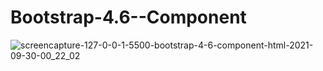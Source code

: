 # Bootstrap-4.6--Component

![screencapture-127-0-0-1-5500-bootstrap-4-6-component-html-2021-09-30-00_22_02](https://user-images.githubusercontent.com/90395073/135406536-e4ccbcef-1720-4b8c-bfa0-061c6d7ce1f0.png)

